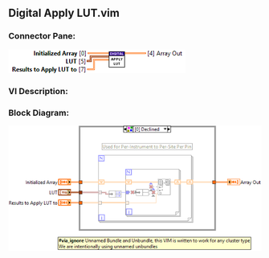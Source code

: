 ## **Digital Apply LUT.vim**
### Connector Pane:
![alt text](/docs/images/Instrument%20Control/Digital/SubVIs/Digital%20Apply%20LUT.vimc.png "Digital Apply LUT.vim connector pane")

### VI Description:


### Block Diagram:
![alt text](/docs/images/Instrument%20Control/Digital/SubVIs/Digital%20Apply%20LUT.vimd.png "Digital Apply LUT.vim block diagram")
